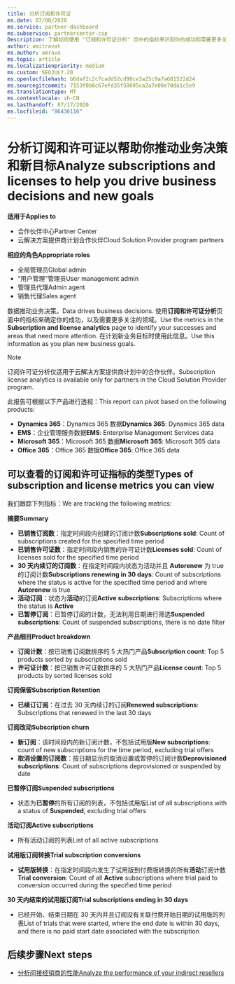 ```yaml
---
title: 分析订阅和许可证
ms.date: 07/08/2020
ms.service: partner-dashboard
ms.subservice: partnercenter-csp
Description: 了解如何使用 "订阅和许可证分析" 页中的指标来识别你的成功和需要更多关注的区域。
author: amitravat
ms.author: amrava
ms.topic: article
ms.localizationpriority: medium
ms.custom: SEOJULY.20
ms.openlocfilehash: b6daf2c2c7cadd52cd90ce3a25c9a7a681522d24
ms.sourcegitcommit: 7153f0b8c67efd35f58695ca2a7e00e70da1c5e9
ms.translationtype: MT
ms.contentlocale: zh-CN
ms.lasthandoff: 07/17/2020
ms.locfileid: "86436116"
---
```

# <a name="analyze-subscriptions-and-licenses-to-help-you-drive-business-decisions-and-new-goals"></a><span data-ttu-id="5a977-103">分析订阅和许可证以帮助你推动业务决策和新目标</span><span class="sxs-lookup"><span data-stu-id="5a977-103">Analyze subscriptions and licenses to help you drive business decisions and new goals</span></span>

<span data-ttu-id="5a977-104">**适用于**</span><span class="sxs-lookup"><span data-stu-id="5a977-104">**Applies to**</span></span>

- <span data-ttu-id="5a977-105">合作伙伴中心</span><span class="sxs-lookup"><span data-stu-id="5a977-105">Partner Center</span></span>
- <span data-ttu-id="5a977-106">云解决方案提供商计划合作伙伴</span><span class="sxs-lookup"><span data-stu-id="5a977-106">Cloud Solution Provider program partners</span></span>

<span data-ttu-id="5a977-107">**相应的角色**</span><span class="sxs-lookup"><span data-stu-id="5a977-107">**Appropriate roles**</span></span>

- <span data-ttu-id="5a977-108">全局管理员</span><span class="sxs-lookup"><span data-stu-id="5a977-108">Global admin</span></span>
- <span data-ttu-id="5a977-109">“用户管理”管理员</span><span class="sxs-lookup"><span data-stu-id="5a977-109">User management admin</span></span>
- <span data-ttu-id="5a977-110">管理员代理</span><span class="sxs-lookup"><span data-stu-id="5a977-110">Admin agent</span></span>
- <span data-ttu-id="5a977-111">销售代理</span><span class="sxs-lookup"><span data-stu-id="5a977-111">Sales agent</span></span>

<span data-ttu-id="5a977-112">数据推动业务决策。</span><span class="sxs-lookup"><span data-stu-id="5a977-112">Data drives business decisions.</span></span> <span data-ttu-id="5a977-113">使用**订阅和许可证分析**页面中的指标来确定你的成功，以及需要更多关注的领域。</span><span class="sxs-lookup"><span data-stu-id="5a977-113">Use the metrics in the **Subscription and license analytics** page to identify your successes and areas that need more attention.</span></span> <span data-ttu-id="5a977-114">在计划新业务目标时使用此信息。</span><span class="sxs-lookup"><span data-stu-id="5a977-114">Use this information as you plan new business goals.</span></span>

> [!NOTE]
> <span data-ttu-id="5a977-115">订阅许可证分析仅适用于云解决方案提供商计划中的合作伙伴。</span><span class="sxs-lookup"><span data-stu-id="5a977-115">Subscription license analytics is available only for partners in the Cloud Solution Provider program.</span></span>


<span data-ttu-id="5a977-116">此报告可根据以下产品进行透视：</span><span class="sxs-lookup"><span data-stu-id="5a977-116">This report can pivot based on the following products:</span></span>

 - <span data-ttu-id="5a977-117">**Dynamics 365**：Dynamics 365 数据</span><span class="sxs-lookup"><span data-stu-id="5a977-117">**Dynamics 365**: Dynamics 365 data</span></span>  
 - <span data-ttu-id="5a977-118">**EMS**：企业管理服务数据</span><span class="sxs-lookup"><span data-stu-id="5a977-118">**EMS**: Enterprise Management Services data</span></span>  
 - <span data-ttu-id="5a977-119">**Microsoft 365**：Microsoft 365 数据</span><span class="sxs-lookup"><span data-stu-id="5a977-119">**Microsoft 365**: Microsoft 365 data</span></span>  
 - <span data-ttu-id="5a977-120">**Office 365**：Office 365 数据</span><span class="sxs-lookup"><span data-stu-id="5a977-120">**Office 365**: Office 365 data</span></span>  


## <a name="types-of-subscription-and-license-metrics-you-can-view"></a><span data-ttu-id="5a977-121">可以查看的订阅和许可证指标的类型</span><span class="sxs-lookup"><span data-stu-id="5a977-121">Types of subscription and license metrics you can view</span></span>

<span data-ttu-id="5a977-122">我们跟踪下列指标：</span><span class="sxs-lookup"><span data-stu-id="5a977-122">We are tracking the following metrics:</span></span>

<span data-ttu-id="5a977-123">**摘要**</span><span class="sxs-lookup"><span data-stu-id="5a977-123">**Summary**</span></span>  
 - <span data-ttu-id="5a977-124">**已销售订阅数**：指定时间段内创建的订阅计数</span><span class="sxs-lookup"><span data-stu-id="5a977-124">**Subscriptions sold**: Count of subscriptions created for the specified time period</span></span>  
 - <span data-ttu-id="5a977-125">**已销售许可证数**：指定时间段内销售的许可证计数</span><span class="sxs-lookup"><span data-stu-id="5a977-125">**Licenses sold**: Count of licenses sold for the specified time period</span></span>   
 - <span data-ttu-id="5a977-126">**30 天内续订的订阅数**：在指定时间段内状态为活动并且 **Autorenew** 为 true 的订阅计数</span><span class="sxs-lookup"><span data-stu-id="5a977-126">**Subscriptions renewing in 30 days**: Count of subscriptions where the status is active for the specified time period and where **Autorenew** is true</span></span>
 - <span data-ttu-id="5a977-127">**活动订阅**：状态为**活动**的订阅</span><span class="sxs-lookup"><span data-stu-id="5a977-127">**Active subscriptions**: Subscriptions where the status is **Active**</span></span>  
 - <span data-ttu-id="5a977-128">**已暂停订阅**：已暂停订阅的计数，无法利用日期进行筛选</span><span class="sxs-lookup"><span data-stu-id="5a977-128">**Suspended subscriptions**: Count of suspended subscriptions, there is no date filter</span></span>  

<span data-ttu-id="5a977-129">**产品细目**</span><span class="sxs-lookup"><span data-stu-id="5a977-129">**Product breakdown**</span></span>  
 - <span data-ttu-id="5a977-130">**订阅计数**：按已销售订阅数排序的 5 大热门产品</span><span class="sxs-lookup"><span data-stu-id="5a977-130">**Subscription count**: Top 5 products sorted by subscriptions sold</span></span>  
 - <span data-ttu-id="5a977-131">**许可证计数**：按已销售许可证数排序的 5 大热门产品</span><span class="sxs-lookup"><span data-stu-id="5a977-131">**License count**: Top 5 products by sorted licenses sold</span></span>

<span data-ttu-id="5a977-132">**订阅保留**</span><span class="sxs-lookup"><span data-stu-id="5a977-132">**Subscription Retention**</span></span>
 - <span data-ttu-id="5a977-133">**已续订订阅**：在过去 30 天内续订的订阅</span><span class="sxs-lookup"><span data-stu-id="5a977-133">**Renewed subscriptions**: Subscriptions that renewed in the last 30 days</span></span>  

<span data-ttu-id="5a977-134">**订阅改动**</span><span class="sxs-lookup"><span data-stu-id="5a977-134">**Subscription churn**</span></span>  
 - <span data-ttu-id="5a977-135">**新订阅**：该时间段内的新订阅计数，不包括试用版</span><span class="sxs-lookup"><span data-stu-id="5a977-135">**New subscriptions**: count of new subscriptions for the time period, excluding trial offers</span></span>  
 - <span data-ttu-id="5a977-136">**取消设置的订阅数**：按日期显示的取消设置或暂停的订阅计数</span><span class="sxs-lookup"><span data-stu-id="5a977-136">**Deprovisioned subscriptions**: Count of subscriptions deprovisioned or suspended by date</span></span>  

<span data-ttu-id="5a977-137">**已暂停订阅**</span><span class="sxs-lookup"><span data-stu-id="5a977-137">**Suspended subscriptions**</span></span>  
 - <span data-ttu-id="5a977-138">状态为**已暂停**的所有订阅的列表，不包括试用版</span><span class="sxs-lookup"><span data-stu-id="5a977-138">List of all subscriptions with a status of **Suspended**, excluding trial offers</span></span>  
  
<span data-ttu-id="5a977-139">**活动订阅**</span><span class="sxs-lookup"><span data-stu-id="5a977-139">**Active subscriptions**</span></span>
 - <span data-ttu-id="5a977-140">所有活动订阅的列表</span><span class="sxs-lookup"><span data-stu-id="5a977-140">List of all active subscriptions</span></span>  

<span data-ttu-id="5a977-141">**试用版订阅转换**</span><span class="sxs-lookup"><span data-stu-id="5a977-141">**Trial subscription conversions**</span></span>  
 - <span data-ttu-id="5a977-142">**试用版转换**：在指定时间段内发生了试用版到付费版转换的所有**活动**订阅计数</span><span class="sxs-lookup"><span data-stu-id="5a977-142">**Trial conversion**: Count of all **Active** subscriptions where trial paid to conversion occurred during the specified time period</span></span>  

<span data-ttu-id="5a977-143">**30 天内结束的试用版订阅**</span><span class="sxs-lookup"><span data-stu-id="5a977-143">**Trial subscriptions ending in 30 days**</span></span>  
 - <span data-ttu-id="5a977-144">已经开始、结束日期在 30 天内并且订阅没有关联付费开始日期的试用版的列表</span><span class="sxs-lookup"><span data-stu-id="5a977-144">List of trials that were started, where the end date is within 30 days, and there is no paid start date associated with the subscription</span></span>  

## <a name="next-steps"></a><span data-ttu-id="5a977-145">后续步骤</span><span class="sxs-lookup"><span data-stu-id="5a977-145">Next steps</span></span>

- [<span data-ttu-id="5a977-146">分析间接经销商的性能</span><span class="sxs-lookup"><span data-stu-id="5a977-146">Analyze the performance of your indirect resellers</span></span>](analyze-indirect-resellers.md)